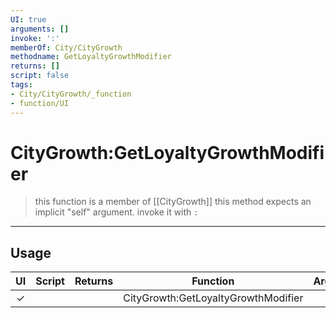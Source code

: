 ```yaml
---
UI: true
arguments: []
invoke: ':'
memberOf: City/CityGrowth
methodname: GetLoyaltyGrowthModifier
returns: []
script: false
tags:
- City/CityGrowth/_function
- function/UI
---
```

# CityGrowth:GetLoyaltyGrowthModifier
> this function is a member of [[CityGrowth]]
> this method expects an implicit "self" argument. invoke it with `:`
-----
## Usage
|  UI | Script | Returns | Function | Arguments |
|:---:|:------:|-------:|:--------:|:---------|
|✓| ||CityGrowth:GetLoyaltyGrowthModifier||

